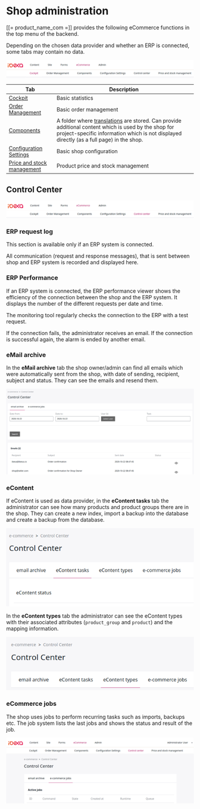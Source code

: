 # Shop administration

[[= product_name_com =]] provides the following eCommerce functions in the top menu of the backend.

Depending on the chosen data provider and whether an ERP is connected, some tabs may contain no data.

![](img/backend_menu.png)

|Tab|Description|
|--- |--- |
|[Cockpit](cockpit.md)|Basic statistics|
|[Order Management](manage_orders.md)|Basic order management|
|[Components](components.md)|A folder where [translations](translations.md) are stored. Can provide additional content which is used by the shop for project-specific information which is not displayed directly (as a full page) in the shop.|
|[Configuration Settings](configuration_settings.md)|Basic shop configuration|
|[Price and stock management](manage_prices_and_stock.md)|Product price and stock management|

## Control Center

![](img/backend_menu_center.png)

### ERP request log

This section is available only if an ERP system is connected.

All communication (request and response messages), that is sent between shop and ERP system is recorded and displayed here.
 
### ERP Performance

If an ERP system is connected, the ERP performance viewer shows the efficiency of the connection between the shop and the ERP system.
It displays the number of the different requests per date and time.

The monitoring tool regularly checks the connection to the ERP with a test request.

If the connection fails, the administrator receives an email.
If the connection is successful again, the alarm is ended by another email.

### eMail archive

In the **eMail archive** tab the shop owner/admin can find all emails which were automatically sent from the shop,
with date of sending, recipient, subject and status. They can see the emails and resend them.

![](img/email_archive.png)

### eContent

If eContent is used as data provider, in the **eContent tasks** tab the administrator can see how many products and product groups there are in the shop.
They can create a new index, import a backup into the database and create a backup from the database.

![](img/econtent.png)

In the **eContent types** tab the administrator can see the eContent types with their associated attributes (`product_group` and `product`) and the mapping information.

![](img/econtent_types.png)

### eCommerce jobs

The shop uses jobs to perform recurring tasks such as imports, backups etc.
The job system lists the last jobs and shows the status and result of the job.

![](img/ecommerce_jobs.png)
